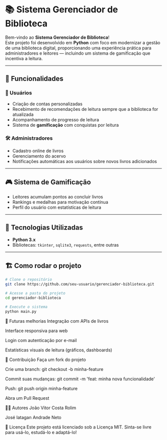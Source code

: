 # 📚 Sistema Gerenciador de Biblioteca

Bem-vindo ao **Sistema Gerenciador de Biblioteca**!  
Este projeto foi desenvolvido em **Python** com foco em modernizar a gestão de uma biblioteca digital, proporcionando uma experiência prática para administradores e leitores — incluindo um sistema de gamificação que incentiva a leitura.

---

## 🧩 Funcionalidades

### 👤 Usuários

- Criação de contas personalizadas
- Recebimento de recomendações de leitura sempre que a biblioteca for atualizada
- Acompanhamento de progresso de leitura
- Sistema de **gamificação** com conquistas por leitura

### 🛠️ Administradores

- Cadastro online de livros
- Gerenciamento do acervo
- Notificações automáticas aos usuários sobre novos livros adicionados

---

## 🎮 Sistema de Gamificação

- Leitores acumulam pontos ao concluir livros
- Rankings e medalhas para motivação contínua
- Perfil do usuário com estatísticas de leitura

---

## 🚀 Tecnologias Utilizadas

- **Python 3.x**
- Bibliotecas: `tkinter`, `sqlite3`, `requests`, entre outras

---

## 🏗️ Como rodar o projeto

```bash
# Clone o repositório
git clone https://github.com/seu-usuario/gerenciador-biblioteca.git

# Acesse a pasta do projeto
cd gerenciador-biblioteca

# Execute o sistema
python main.py
```
🔮 Futuras melhorias
Integração com APIs de livros

Interface responsiva para web

Login com autenticação por e-mail

Estatísticas visuais de leitura (gráficos, dashboards)

🤝 Contribuição
Faça um fork do projeto

Crie uma branch: git checkout -b minha-feature

Commit suas mudanças: git commit -m 'feat: minha nova funcionalidade'

Push: git push origin minha-feature

Abra um Pull Request

👨‍💻 Autores
João Vitor Costa Rolim

José Iatagan Andrade Neto

📄 Licença
Este projeto está licenciado sob a Licença MIT.
Sinta-se livre para usá-lo, estudá-lo e adaptá-lo!